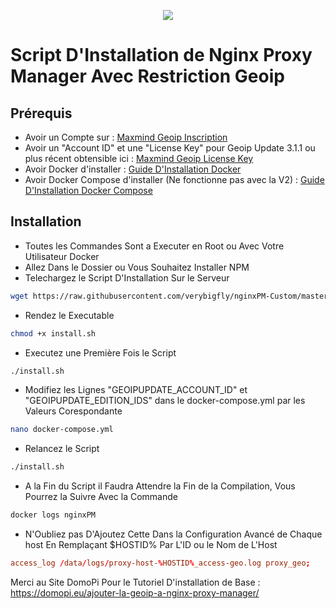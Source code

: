 <p align="center">
	<img src="https://nginxproxymanager.com/github.png">
</p>

# Script D'Installation de Nginx Proxy Manager Avec Restriction Geoip

## Prérequis

- Avoir un Compte sur : [Maxmind Geoip Inscription](https://www.maxmind.com/en/geolite2/signup)
- Avoir un "Account ID" et une "License Key" pour Geoip Update 3.1.1 ou plus récent obtensible ici : [Maxmind Geoip License Key](https://www.maxmind.com/en/accounts/current/license-key)
- Avoir Docker d'installer : [Guide D'Installation Docker](https://docs.docker.com/engine/install/)
- Avoir Docker Compose d'installer (Ne fonctionne pas avec la V2) : [Guide D'Installation Docker Compose](https://docs.docker.com/compose/install/)

## Installation

- Toutes les Commandes Sont a Executer en Root ou Avec Votre Utilisateur Docker
- Allez Dans le Dossier ou Vous Souhaitez Installer NPM
- Telechargez le Script D'Installation Sur le Serveur
```bash
wget https://raw.githubusercontent.com/verybigfly/nginxPM-Custom/master/install.sh
```
- Rendez le Executable
```bash
chmod +x install.sh
```
- Executez une Première Fois le Script
```bash
./install.sh
```
- Modifiez les Lignes "GEOIPUPDATE_ACCOUNT_ID" et "GEOIPUPDATE_EDITION_IDS" dans le docker-compose.yml par les Valeurs Corespondante
```bash
nano docker-compose.yml
```
- Relancez le Script
```bash
./install.sh
```
- A la Fin du Script il Faudra Attendre la Fin de la Compilation, Vous Pourrez la Suivre Avec la Commande
```bash
docker logs nginxPM
```
- N'Oubliez pas D'Ajoutez Cette Dans la Configuration Avancé de Chaque host En Remplaçant $HOSTID% Par L'ID ou le Nom de L'Host
```conf
access_log /data/logs/proxy-host-%HOSTID%_access-geo.log proxy_geo;
```



Merci au Site DomoPi Pour le Tutoriel D'installation de Base : https://domopi.eu/ajouter-la-geoip-a-nginx-proxy-manager/
